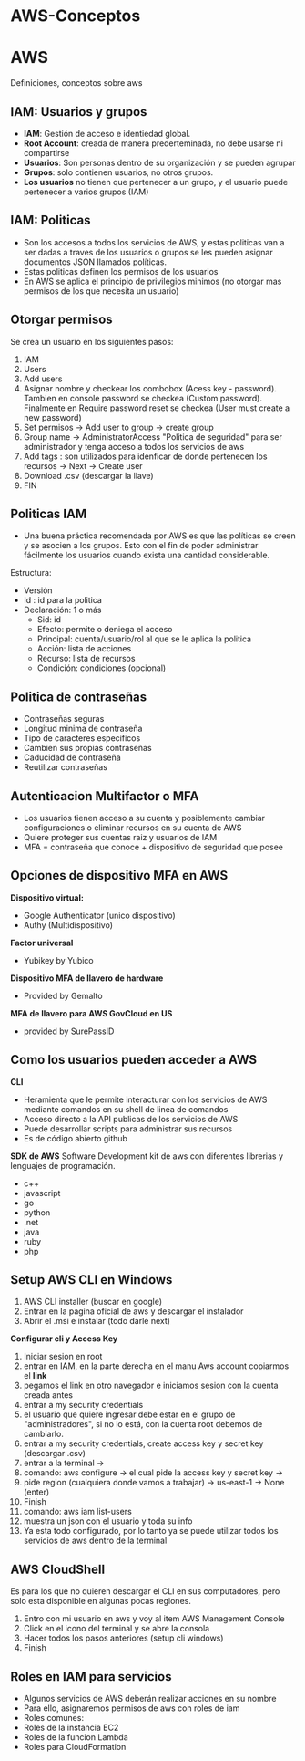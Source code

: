 # AWS-Conceptos
# AWS
Definiciones, conceptos sobre aws

## IAM: Usuarios y grupos

* **IAM**: Gestión de acceso e identiedad global.
* **Root Account**: creada de manera prederteminada, no debe usarse ni compartirse
* **Usuarios**: Son personas dentro de su organización y se pueden agrupar
* **Grupos**: solo contienen usuarios, no otros grupos.
* **Los usuarios** no tienen que pertenecer a un grupo, y el usuario puede pertenecer a varios grupos
(IAM)

## IAM: Politicas
* Son los accesos a todos los servicios de AWS, y estas politicas van a ser dadas a traves de los usuarios o grupos se les pueden asignar documentos JSON llamados políticas.
* Estas politicas definen los permisos de los usuarios
* En AWS se aplica el principio de privilegios minimos (no otorgar mas permisos de los que necesita un usuario)

## Otorgar permisos
Se crea un usuario en los siguientes pasos:

1. IAM
2. Users
3. Add users
4. Asignar nombre y checkear los combobox (Acess key - password). Tambien en console password se checkea (Custom  password). Finalmente en Require password reset se checkea (User must create a new password)
5. Set permisos -> Add user to group -> create group
6. Group name -> AdministratorAccess "Politica de seguridad" para ser administrador y tenga acceso a todos los servicios de aws
7. Add tags : son utilizados para idenficar de donde pertenecen los recursos -> Next -> Create user
8. Download .csv (descargar la llave)
9. FIN

## Politicas IAM
* Una buena práctica recomendada por AWS es que las políticas se creen y se asocien a los grupos. Esto con el fin de poder administrar fácilmente los usuarios cuando exista una cantidad considerable.

Estructura:
* Versión
* Id : id para la politica
* Declaración: 1 o más
  * Sid: id
  * Efecto: permite o deniega el acceso
  * Principal: cuenta/usuario/rol al que se le aplica la politica
  * Acción: lista de acciones
  * Recurso: lista de recursos
  * Condición: condiciones (opcional)
 
## Politica de contraseñas
 * Contraseñas seguras
 * Longitud minima de contraseña
 * Tipo de caracteres especificos
 * Cambien sus propias contraseñas
 * Caducidad de contraseña
 * Reutilizar contraseñas

##  Autenticacion Multifactor o MFA
* Los usuarios tienen acceso a su cuenta y posiblemente cambiar configuraciones o eliminar recursos en su cuenta de AWS
* Quiere proteger sus cuentas raiz y usuarios de IAM
* MFA = contraseña que conoce + dispositivo de seguridad que posee

## Opciones de dispositivo MFA en AWS
**Dispositivo virtual:**
 * Google Authenticator (unico dispositivo)
 * Authy (Multidispositivo)
 
**Factor universal**
 * Yubikey by Yubico
 
**Dispositivo MFA de llavero de hardware**
 * Provided by Gemalto
 
 **MFA de llavero para AWS GovCloud en US**
 * provided by SurePassID

## Como los usuarios pueden acceder a AWS

**CLI**
* Heramienta que le permite interacturar con los servicios de AWS mediante comandos en su shell de linea de comandos
* Acceso directo a la API publicas de los servicios de AWS
* Puede desarrollar scripts para administrar sus recursos
* Es de código abierto github

**SDK de AWS**
Software Development kit de aws con diferentes librerias y lenguajes de programación.
* c++
* javascript
* go
* python
* .net
* java
* ruby
* php

## Setup AWS CLI en Windows

1. AWS CLI installer (buscar en google)
2. Entrar en la pagina oficial de aws y descargar el instalador
3. Abrir el .msi e instalar (todo darle next)

**Configurar cli y Access Key**
1. Iniciar sesion en root
2. entrar en IAM, en la parte derecha en el manu Aws account copiarmos el **link** 
3. pegamos el link en otro navegador e iniciamos sesion con la cuenta creada antes
4. entrar a my security credentials 
5. el usuario que quiere ingresar debe estar en el grupo de "administradores", si no lo está, con la cuenta root debemos de cambiarlo.
6. entrar a my security credentials, create access key y secret key (descargar .csv)
7. entrar a la terminal -> 
8. comando: aws configure  -> el cual pide la access key y secret key ->
9. pide region (cualquiera donde vamos a trabajar) -> us-east-1 -> None (enter)
10. Finish
11. comando: aws iam list-users 
12. muestra un json con el usuario y toda su info
13. Ya esta todo configurado, por lo tanto ya se puede utilizar todos los servicios de aws dentro de la terminal

## AWS CloudShell

Es para los que no quieren descargar el CLI en sus computadores, pero solo esta disponible en algunas pocas regiones.

1. Entro con mi usuario en aws y voy al item AWS Management Console
2. Click en el icono del terminal y se abre la consola
3. Hacer todos los pasos anteriores (setup cli windows)
5. Finish


## Roles en IAM para servicios

* Algunos servicios de AWS deberán realizar acciones en su nombre
* Para ello, asignaremos permisos de aws con roles de iam
* Roles comunes:
 * Roles de la instancia EC2
 * Roles de la funcion Lambda
 * Roles para CloudFormation


















